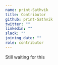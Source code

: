 ```yaml
---
name: print-Sathvik
title: Contributor
github: print-Sathvik
twitter: ""
linkedin: ""
slack: ""
joining_date: ""
role: contributor
---
```


Still waiting for this
